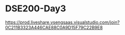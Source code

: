 # DSE200-Day3

https://prod.liveshare.vsengsaas.visualstudio.com/join?0C211B3323A446CAE88C0A9D15F79C22B9E8
